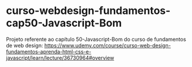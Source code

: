 # curso-webdesign-fundamentos-cap50-Javascript-Bom
Projeto referente ao capítulo 50-Javascript-Bom  do curso de fundamentos de web design: https://www.udemy.com/course/curso-web-design-fundamentos-aprenda-html-css-e-javascript/learn/lecture/36730964#overview
